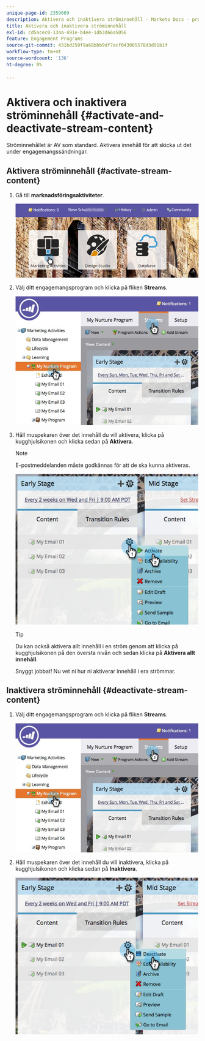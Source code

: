 ```yaml
---
unique-page-id: 2359669
description: Aktivera och inaktivera ströminnehåll - Marketo Docs - produktdokumentation
title: Aktivera och inaktivera ströminnehåll
exl-id: cd5acec0-13aa-491e-b4ee-1db3d66a5056
feature: Engagement Programs
source-git-commit: 431bd258f9a68bbb9df7acf043085578d3d91b1f
workflow-type: tm+mt
source-wordcount: '136'
ht-degree: 0%

---
```


# Aktivera och inaktivera ströminnehåll {#activate-and-deactivate-stream-content}

Ströminnehållet är AV som standard. Aktivera innehåll för att skicka ut det under engagemangssändningar.

## Aktivera ströminnehåll {#activate-stream-content}

1. Gå till **marknadsföringsaktiviteter**.

   ![](assets/login-marketing-activities.png)

1. Välj ditt engagemangsprogram och klicka på fliken **Streams**.

   ![](assets/cloneasteam.jpg)

1. Håll muspekaren över det innehåll du vill aktivera, klicka på kugghjulsikonen och klicka sedan på **Aktivera**.

   >[!NOTE]
   >
   >E-postmeddelanden måste godkännas för att de ska kunna aktiveras.

   ![](assets/image2014-9-15-16-3a33-3a42.png)

   >[!TIP]
   >
   >Du kan också aktivera allt innehåll i en ström genom att klicka på kugghjulsikonen på den översta nivån och sedan klicka på **Aktivera allt innehåll**.

   Snyggt jobbat! Nu vet ni hur ni aktiverar innehåll i era strömmar.

## Inaktivera ströminnehåll {#deactivate-stream-content}

1. Välj ditt engagemangsprogram och klicka på fliken **Streams**.

   ![](assets/cloneasteam.jpg)

1. Håll muspekaren över det innehåll du vill inaktivera, klicka på kugghjulsikonen och klicka sedan på **Inaktivera**.

   ![](assets/image2014-9-15-16-3a34-3a25.png)
